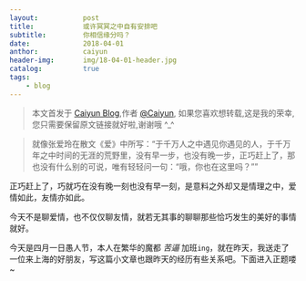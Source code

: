 ```yaml
---
layout:           post
title:            或许冥冥之中自有安排吧
subtitle:         你相信缘分吗？  
date:             2018-04-01 
anthor:           caiyun
header-img:       img/18-04-01-header.jpg 	 
catalog:          true
tags:
    - blog
---
```

> 本文首发于 [Caiyun Blog](http://agcaiyun.cn/ ),作者 [@Caiyun](https://github.com/Agcaiyun),  如果您喜欢想转载,这是我的荣幸,您只需要保留原文链接就好啦,谢谢哦 ^_^

> 就像张爱玲在散文《爱》中所写：“于千万人之中遇见你遇见的人，于千万年之中时间的无涯的荒野里，没有早一步，也没有晚一步，正巧赶上了，那也没有什么别的可说，唯有轻轻问一句：“哦，你也在这里吗？””

正巧赶上了，巧就巧在没有晚一刻也没有早一刻，是意料之外却又是情理之中，爱情如此，友情亦如此。

今天不是聊爱情，也不仅仅聊友情，就若无其事的聊聊那些恰巧发生的美好的事情就好。

今天是四月一日愚人节，本人在繁华的魔都 *苦逼* 加班`ing`，就在昨天，我送走了一位来上海的好朋友，写这篇小文章也跟昨天的经历有些关系吧。下面进入正题喽~